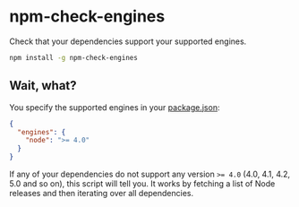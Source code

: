 # npm-check-engines

Check that your dependencies support your supported engines.

```bash
npm install -g npm-check-engines
```

## Wait, what?

You specify the supported engines in your [package.json](https://docs.npmjs.com/files/package.json#engines):

```json
{
  "engines": {
    "node": ">= 4.0"
  }
}
```

If any of your dependencies do not support any version `>= 4.0` (4.0, 4.1, 4.2, 5.0 and so on),
this script will tell you. It works by fetching a list of Node releases and then
iterating over all dependencies.
